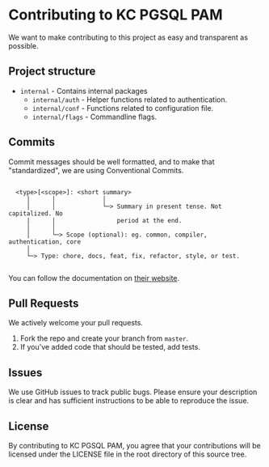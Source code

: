 # Contributing to KC PGSQL PAM

We want to make contributing to this project as easy and transparent as
possible.

## Project structure

- `internal` - Contains internal packages
  - `internal/auth` - Helper functions related to authentication.
  - `internal/conf` - Functions related to configuration file.
  - `internal/flags` - Commandline flags.


## Commits

Commit messages should be well formatted, and to make that "standardized", we
are using Conventional Commits.

```shell

  <type>[<scope>]: <short summary>
     │      │             │
     │      │             └─> Summary in present tense. Not capitalized. No
     |      |                 period at the end. 
     │      │
     │      └─> Scope (optional): eg. common, compiler, authentication, core
     │
     └─> Type: chore, docs, feat, fix, refactor, style, or test.
     
```

You can follow the documentation on
[their website](https://www.conventionalcommits.org).

## Pull Requests

We actively welcome your pull requests.

1. Fork the repo and create your branch from `master`.
2. If you've added code that should be tested, add tests.

## Issues

We use GitHub issues to track public bugs. Please ensure your description is
clear and has sufficient instructions to be able to reproduce the issue.

## License

By contributing to KC PGSQL PAM, you agree that your contributions will be licensed
under the LICENSE file in the root directory of this source tree.
